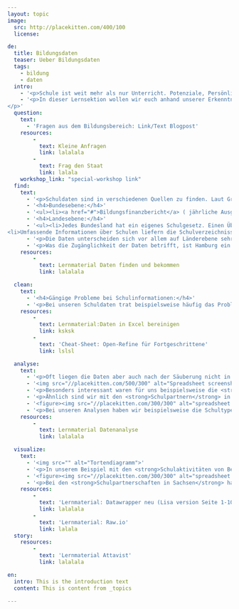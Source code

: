 ```yaml
---
layout: topic
image:
  src: http://placekitten.com/400/100
  license:

de:
  title: Bildungsdaten
  teaser: Ueber Bildungsdaten
  tags:
    - bildung
    - daten
  intro:
    - '<p>Schule ist weit mehr als nur Unterricht. Potenziale, Persönlichkeit und das Engagement für die Gesellschaft entwickeln sich vorwiegend außerhalb des Regelunterrichts. Doch gut zugängliche Informationen zu allen Schulen in Deutschland, ihren Partnerschaften und Aktivitäten sind nur spärlich vorhanden. Mit diesem Problem haben wir uns in unserem Transparenzprojekt jedeschule.de beschäftigt und gemeinsam mit BildungsCent e.V. Daten über 30.000 allgemeinbildende Schulen in Deutschland aufbereitet.</p>'
    - '<p>In dieser Lernsektion wollen wir euch anhand unserer Erkenntnisse zeigen, wie man Schuldaten finden, analysieren und visualisieren kann - und wo es Probleme gibt. In unseren Projekten arbeiten wir mit der Data-Pipeline, eine Methodologie, um Projekte die stark auf Daten basieren strukturiert umzusetzen. Diese Lernsektion ist daher auch entlang der Data Pipeline aufgebaut.
</p>'
  question:
    text:
      - 'Fragen aus dem Bildungsbereich: Link/Text Blogpost'
    resources:
        -
          text: Kleine Anfragen
          link: lalalala
        -
          text: Frag den Staat
          link: lalala
    workshop_link: "special-workshop link"
  find:
    text:
      - '<p>Schuldaten sind in verschiedenen Quellen zu finden. Laut Grundgesetz ist Bildungspolitik zwar Ländersache, einige Informationen gibt es aber auch auf Bundesebene. Untenstehend ´haben wir eine Liste mit relevanten Informationsquellen auf Bundes- als auch auf Landesebene gesammelt.</p>'
      - '<h4>Bundesebene:</h4>'
      - '<ul><li><a href="#">Bildungsfinanzbericht</a> ( jährliche Ausgaben, des Bundes im Bereich Bildung)</li><li><a href="">“Schulen auf einen Blick” (statistischs Bundesamt)</a></li><li><a href="">“Bildung und Kultur” (statistischs Bundesamt)</a></li><li>Da es kein Bundesministerium für Schulbildung gibt, werden viele Entscheidungen auch an die <a href="@">Kultusministerkonferenz</a> delegiert.</li></ul>'
      - '<h4>Landesebene:</h4>'
      - '<ul><li>Jedes Bundesland hat ein eigenes Schulgesetz. Einen Überblick darüber bietet die <a href="#">Kultusministerkonferenz</a></li><li>Auf jedeschule.de findest Du weitere Datensätze zum Thema Schule & Bildung: <a href="#">Relevante Datenquellen in der Jugendarbeit</a></li>
<li>Umfassende Informationen über Schulen liefern die Schulverzeichnisse der einzelnen Länder. Diese sind jedoch nicht alle frei zugänglich und zum Download verfügbar.Einen Überblick über alle Verzeichnisse und Links gibt es auf <a href="#">jedeschule.de/daten</a>.</li></ul>'
      - '<p>Die Daten unterscheiden sich vor allem auf Länderebene sehr stark in ihrer Zugänglichkeit, Informationsmenge und Qualität. Die Bundesländer Sachsen-Anhalt und Saarland stellen beispielsweise ausschließlich Stammdaten von Schulen, wie Schulname, Adresse und Kontaktdaten zur Verfügung. Auch in Schleswig-Holstein gibt es seit dem 01. Januar 2017 nur noch diese Informationen. In Niedersachsen, Mecklenburg-Vorpommern, Hessen und Rheinland-Pfalz enthalten die Verzeichnisse zusätzlich noch u.a. die Schulnummer und Angaben zum Schultyp. Bayern, Baden-Württemberg, Hamburg und Nordrhein-Westfalen veröffentlichen darüber hinaus u.a. Zahlen über Schüler/innen und/oder Lehrende. Noch umfangreicher ist das Schulverzeichnis in Bremen, das Informationen über Ganztagsbetreuung, Ausstattung der Schulen und angebotene Sprachen bereitstellt. Die meisten Angaben werden jedoch in Berlin, Sachsen, Thüringen und Brandenburg gemacht: Hier sind zusätzlich auch außerunterrichtliche Aktivitäten und/oder Schulpartner aufgeführt.</p>'
      - '<p>Was die Zugänglichkeit der Daten betrifft, ist Hamburg ein Vorreiter, denn alle Schulinformationen sind hier als Open Data frei verfügbar und können heruntergeladen werden. Auch in Mecklenburg-Vorpommern sind die Daten in Excel-Tabellen downloadbar, jedoch noch nicht als Open Data gekennzeichnet. Das komplette Gegenteil ist in Hessen, Rheinland-Pfalz, Baden-Württemberg und Saarland bisher der Fall: Dort verlangen die zuständigen Behörden Geld, um an die Schulverzeichnisse zu kommen - nach eigenen Angaben aus wirtschaftlichen Gründen. In allen übrigen Ländern sind die Daten zwar auf den Webseiten einsehbar, müssen aber für eine Weiternutzung gescrapt werden. Die mangelnde Zugänglichkeit erschwert nicht nur die Entscheidungsfindung von Eltern, Schüler/innen und Lehrenden, sondern auch die Beteiligung von zivilgesellschaftlichen und politischen Akteur/innen an Prozessen im Bildungsbereich. Hier besteht Handlungsbedarf bei den Behörden, denn Informationen über Schulen sollten für jeden frei zugänglich und in maschinenlesbarer Form vorhanden sein! Wie steht es generell mit der Transparenz und dem Zugang zu Informationen in Deutschland? <a href="https://transparenzranking.de/">Zum Transparenzranking</a>. Eine Übersicht zur Schuldaten-Lage in allen Bundesländern gibt es hier.</p>'
    resources:
        -
          text: Lernmaterial Daten finden und bekommen
          link: lalalala

  clean:
    text:
      - '<h4>Gängige Probleme bei Schulinformationen:</h4>'
      - '<p>Bei unseren Schuldaten trat beispielsweise häufig das Problem auf, dass es mehrere Schulen mit demselben Namen gab, z.B. Pestalozzi-Schule oder Regenbogen-Schule. Da Bildung Ländersache ist, werden in Deutschland keine einheitlichen Schulnummern vergeben. Hier war es also notwendig, erneut zu recherchieren und den Schulen eine eindeutigere Identifikation im Dokument zu geben, um klar zwischen ihnen unterscheiden zu können. Umgesetzt haben wir dies, indem wir die Schulstandorte als Identifikator hingezogen haben. Ein ähnliches Problem war, dass es keine einheitlichen Schultypen in allen Bundesländern gibt. Teilweise gibt es Formen, die nur in einem Bundesland auftreten, wie z.B. die Stadtteilschulen in Hamburg. Manchmal handelt es sich dagegen nur um unterschiedliche Schreibweisen. Um diese verschiedenen Informationen zu einem gemeinsamen Standard zusammenzufassen, haben wir versucht eine einheitliche Systematik der Schultypen zu entwerfen, soweit dies möglich war.</p>'
    resources:
        -
          text: Lernmaterial:Daten in Excel bereinigen
          link: ksksk
        -
          text: 'Cheat-Sheet: Open-Refine für Fortgeschrittene'
          link: lslsl

  analyse:
    text:
      - '<p>Oft liegen die Daten aber auch nach der Säuberung nicht in der Form vor, die benötigt wird, um neue Informationen zu erhalten - so auch bei unseren Schuldaten.</p>'
      - '<img src="//placekitten.com/500/300" alt="Spreadsheet screenshot">'
      - '<p>Besonders interessant waren für uns beispielsweise die <strong>Schulaktivitäten</strong>, die außerhalb des Regelunterrichts von Schulen angeboten werden. Diese Informationen werden zwar in den Schulverzeichnissen von Berlin und Sachsen mitgeliefert, liegen aber nur unsortiert für jede einzelne Schule vor. Um uns ein besseres Bild von den Angeboten aus den verschiedenen Bereichen zu machen, haben wir in einer Excel-Tabelle zunächst alle Schulen mit ihren Schulaktivitäten gelistet und anhand der Angebote übergeordnete Kategorien gebildet, z.B. Umwelt, Sport, Musik/Tanz und Literatur/Medien. Anschließend haben wir die Aktivitäten jeder Schule den Kategorien zugeordnet und markiert, in welchen Kategorien Angebote vorliegen. Auf diese Weise kann die Anzahl der Schulen ermittelt werden, die Aktionen in den einzelnen Bereichen anbieten.</p>'
      - '<p>Ähnlich sind wir mit den <strong>Schulpartnern</strong> in den beiden Bundesländern vorgegangen. Auch hier haben wir in einer Excel-Tabelle zuerst alle Schulen und Partner aufgeführt, diese dann verschiedenen Institutionen wie Amt, Kindertagesstätte oder Musikschule zugeordnet und diese im Anschluss noch einmal in Sektoren wie öffentliche Infrastruktur, gemeinnütziger Akteur oder Wirtschaftsakteur eingeteilt. Um die Informationen nun miteinander in Verbindung setzen zu können, haben wir Pivot-Tabellen genutzt. Pivot ist ein Tool, um Daten in Tabellenform strukturiert auszuwerten (in Excel, LibreOffice, etc.). Es fasst Daten zusammen und schafft Übersichtlichkeit bei der Datenanalyse. Wichtig: Die Daten müssen in Tabellenform gesäubert vorliegen, damit eine Zusammenfassung valide ist.</p>'
      - '<figure><img src="//placekitten.com/300/300" alt="spreadsheet screenshot"><figcaption>Pivot-Tabelle: Schulpartner Sachsen & Schultypen</figcaption></figure>'
      - '<p>Bei unseren Analysen haben wir beispielsweise die Schultypen mit den Schulpartnern, kategorisiert in Sektoren, in einer Kreuztabelle gegenübergestellt. Auf diese Weise wollten wir untersuchen, aus welchen Bereichen die meisten Partner kommen und mit welchem Schultyp sie am häufigsten kooperieren. So haben wir herausgefunden, dass Grundschulen in Sachsen vor allem mit Partnern aus der öffentlichen Infrastruktur, wie Polizei, Ämtern oder Bibliotheken zusammenarbeiten (insgesamt 968 von 2153 Partnerschaften). An Sekundarschulen werden dagegen etwas häufiger Kooperationen mit gemeinnützigen Akteuren, wie Sportvereinen oder Familienzentren geschlossen (insgesamt 793 von 2222). Außerdem haben wir für unseren Datenspaziergang analysiert, in welchen Bezirken besonders welche außerschulischen Aktivitäten angeboten werden. Was ein Datenspaziergang ist und welche Bezirke besonders viele außerschulische Aktivitäten anbieten findest Du hier. <a href="#">Datenspaziergang</a></p>'
    resources:
        -
          text: Lernmaterial Datenanalyse
          link: lalalala

  visualize:
    text:
      - '<img src="" alt="Tortendiagramm">'
      - '<p>In unserem Beispiel mit den <strong>Schulaktivitäten von Berliner Schulen</strong> haben wir uns für die Darstellung in Kuchendiagrammen entschieden, weil sie anzeigen, wie sich eine Gesamtheit zusammensetzt. Diese Darstellungsweise macht zwei verschiedene Aspekte deutlich: Zum einen wie stark die einzelnen Bereiche an Schulen in Berlin ausgeprägt sind, z.B. dass sportliche Aktivitäten an der Mehrheit der Schulen (zu 86 %) angeboten werden. Zum anderen ermöglicht die Darstellung einen visuellen Vergleich von allen Bereichen. So zeigt sich nicht nur, dass sportliche Aktionen am häufigsten angeboten werden, sondern auch, dass Umwelt mit 19% und Berufsorientierung mit 5% weniger gefördert sind. Die Grafik verdeutlicht aber auch die große Vielfalt an außerunterrichtlichen Angeboten, die die Entwicklung und Förderung von Schüler/innen entscheidend mitgestaltet. </p>'
      - '<figure><img src="//placekitten.com/300/300" alt="spreadsheet screenshot"><figcaption>Schulpartnerschaften in Sachsen, Stand: 19.04.17</figcaption></figure>'
      - '<p>Bei den <strong>Schulpartnerschaften in Sachsen</strong> haben wir uns für eine interaktive Karte mit einem Sankey-Diagramm entschieden. Dieses gibt einen genauen Überblick über die Verteilung der einzelnen Schulpartner auf die jeweiligen Schultypen und andersherum. Deutlich wird dadurch zum einen, welche Schultypen und Akteure die meisten Partnerschaften eingehen: Sekundarschulen sind hier mit 2222 Kooperationen ganz vorne. Die meisten Projektpartner (insgesamt 2693) kommen aus dem öffentlichen Sektor. Zum anderen kann genau verfolgt werden, wie viele und welche Partnerschaften Grundschulen, Gymnasien oder Förderschulen eingehen. So haben Grundschulen besonders häufig Partner aus der öffentlichen Infrastruktur (986 von 2153), aber nur 19 aus Verbänden oder Gewerkschaften. Sekundarschulen gehen dagegen häufig Kooperationen mit gemeinnützigen Akteuren ein (793 von 2222), aber nur 41 mit religiösen Einrichtungen. Diese Ergebnisse zeigen aber auch, dass die Vielzahl an außerschulischen Partnern groß ist und Schule ganz entscheidend von zivilgesellschaftlichen und gemeinnützigen Akteuren mitgestaltet wird. </p>'
    resources:
        -
          text: 'Lernmaterial: Datawrapper neu (Lisa version Seite 1-10)'
          link: lalalala
        -
          text: 'Lernmaterial: Raw.io'
          link: lalala
  story:
    resources:
        -
          text: 'Lernmaterial Attavist'
          link: lalalala

en:
  intro: This is the introduction text
  content: This is content from _topics

---
```

